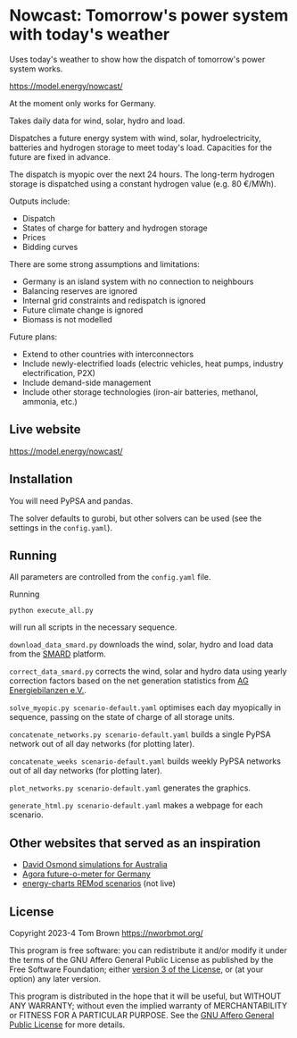 
# Nowcast: Tomorrow's power system with today's weather

Uses today's weather to show how the dispatch of tomorrow's power
system works.

<https://model.energy/nowcast/>

At the moment only works for Germany.

Takes daily data for wind, solar, hydro and load.

Dispatches a future energy system with wind, solar, hydroelectricity,
batteries and hydrogen storage to meet today's load. Capacities for
the future are fixed in advance.

The dispatch is myopic over the next 24 hours. The long-term hydrogen
storage is dispatched using a constant hydrogen value (e.g. 80 €/MWh).

Outputs include:

- Dispatch
- States of charge for battery and hydrogen storage
- Prices
- Bidding curves

There are some strong assumptions and limitations:

- Germany is an island system with no connection to neighbours
- Balancing reserves are ignored
- Internal grid constraints and redispatch is ignored
- Future climate change is ignored
- Biomass is not modelled


Future plans:

- Extend to other countries with interconnectors
- Include newly-electrified loads (electric vehicles, heat pumps, industry electrification, P2X)
- Include demand-side management
- Include other storage technologies (iron-air batteries, methanol, ammonia, etc.)

## Live website

<https://model.energy/nowcast/>

## Installation

You will need PyPSA and pandas.

The solver defaults to gurobi, but other solvers can be used (see the
settings in the `config.yaml`).

## Running

All parameters are controlled from the `config.yaml` file.

Running

	python execute_all.py

will run all scripts in the necessary sequence.

`download_data_smard.py` downloads the wind, solar, hydro and load data from the
[SMARD](https://www.smard.de/) platform.

`correct_data_smard.py` corrects the wind, solar and hydro data using
yearly correction factors based on the net generation statistics from
[AG Energiebilanzen
e.V.](https://ag-energiebilanzen.de/daten-und-fakten/zusatzinformationen/).

`solve_myopic.py scenario-default.yaml` optimises each day myopically in sequence, passing
on the state of charge of all storage units.

`concatenate_networks.py scenario-default.yaml` builds a single PyPSA network out of all day
networks (for plotting later).

`concatenate_weeks scenario-default.yaml` builds weekly PyPSA networks out of all day
networks (for plotting later).

`plot_networks.py scenario-default.yaml` generates the graphics.

`generate_html.py scenario-default.yaml` makes a webpage for each scenario.


## Other websites that served as an inspiration

- [David Osmond simulations for Australia](https://reneweconomy.com.au/a-near-100-per-cent-renewables-grid-is-well-within-reach-and-with-little-storage/)
- [Agora future-o-meter for Germany](https://www.agora-energiewende.de/service/agorameter)
- [energy-charts REMod scenarios](https://www.energy-charts.info/charts/remod_installed_power/chart.htm?l=en&c=DE) (not live)


## License

Copyright 2023-4 Tom Brown <https://nworbmot.org/>

This program is free software: you can redistribute it and/or modify
it under the terms of the GNU Affero General Public License as
published by the Free Software Foundation; either [version 3 of the
License](LICENSE.txt), or (at your option) any later version.

This program is distributed in the hope that it will be useful, but
WITHOUT ANY WARRANTY; without even the implied warranty of
MERCHANTABILITY or FITNESS FOR A PARTICULAR PURPOSE.  See the [GNU
Affero General Public License](LICENSE.txt) for more details.
